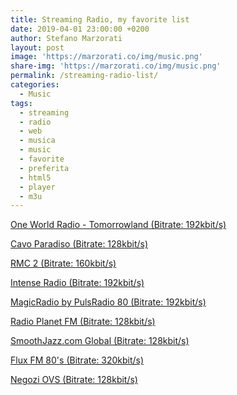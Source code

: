 ```yaml
---
title: Streaming Radio, my favorite list
date: 2019-04-01 23:00:00 +0200
author: Stefano Marzorati
layout: post
image: 'https://marzorati.co/img/music.png'
share-img: 'https://marzorati.co/img/music.png'
permalink: /streaming-radio-list/
categories:
  - Music
tags:
  - streaming
  - radio
  - web
  - musica
  - music
  - favorite
  - preferita
  - html5
  - player
  - m3u
---
```

<a href="https://streamingp.shoutcast.com/TomorrowlandOneWorldRadio" target="_blank">One World Radio - Tomorrowland (Bitrate: 192kbit/s)</a>   

<a href="http://s5.onweb.gr:8488/;" target="_blank">Cavo Paradiso (Bitrate: 128kbit/s)</a>   

<a href="https://icy.unitedradio.it/RMC.mp3" target="_blank">RMC 2 (Bitrate: 160kbit/s)</a>   

<a href="http://stream.intenseradio.net:8000/live" target="_blank">Intense Radio (Bitrate: 192kbit/s)</a>   
   
<a href="http://87.98.129.202/magicradioHD.mp3" target="_blank">MagicRadio by PulsRadio 80 (Bitrate: 192kbit/s)</a>   
   
<a href="http://91.121.104.139:8100/;/;7513909505342709stream.nsv" target="_blank">Radio Planet FM (Bitrate: 128kbit/s)</a>   
   
<a href="http://sj128.hnux.com/live?type=http&nocache=272543" target="_blank">SmoothJazz.com Global (Bitrate: 128kbit/s)</a>   

<a href="http://fluxfm.hoerradar.de/flux-80er-mp3-hq?sABC=5po0nr8q%230%237r0op38pr913007379oq5nn513r6r944%23syhksz.qr_jrocynlre&amsparams=playerid:fluxfm.de_webplayer;skey:1555082893" target="_blank">Flux FM 80's (Bitrate: 320kbit/s)</a>   

<a href="http://178.32.136.9/proxy/cjaccari?mp=/;" target="_blank">Negozi OVS (Bitrate: 128kbit/s)</a>   
